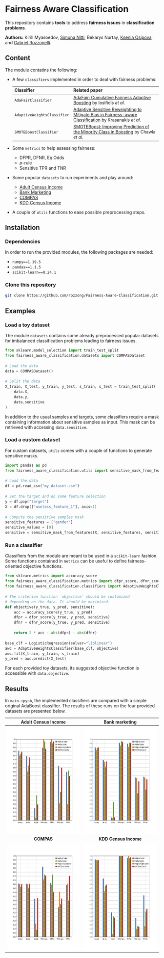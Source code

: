 
# Fairness Aware Classification

This repository contains **tools** to address **fairness issues** in **classification problems**.

**Authors:** Kirill Myasoedov, [Simona Nitti](https://github.com/simonanitti), Bekarys Nurtay, [Ksenia Osipova](https://github.com/Ksenia-Osipova),  and [Gabriel Rozzonelli](https://github.com/rozzong).

## Content

The module contatins the following:

- A few `classifiers` implemented in order to deal with fairness problems:

	| Classifier                  | Related paper                                                                                                                                             |
	|-----------------------------|-----------------------------------------------------------------------------------------------------------------------------------------------------------|
	| `AdaFairClassifier`         | [AdaFair: Cumulative Fairness Adaptive Boosting](https://arxiv.org/abs/1909.08982) by Iosifidis *et al*.                                                  |
	| `AdaptiveWeightsClassifier` | [Adaptive Sensitive Reweighting to Mitigate Bias in Fairness-aware Classification](https://dl.acm.org/doi/10.1145/3178876.3186133) by Krasanakis *et al*. |
	| `SMOTEBoostClassifier`      | [SMOTEBoost: Improving Prediction of the Minority Class in Boosting](https://link.springer.com/chapter/10.1007/978-3-540-39804-2_12) by Chawla *et al*.   |
- Some `metrics` to help assessing fairness:
	- DFPR, DFNR, Eq.Odds
	- *p*-rule
	- Sensitive TPR and TNR
- Some popular `datasets` to run experiments and play around:
    - [Adult Census Income](https://archive.ics.uci.edu/ml/datasets/Adult)
    - [Bank Marketing](https://archive.ics.uci.edu/ml/datasets/Bank+Marketing)
    - [COMPAS](https://www.propublica.org/datastore/dataset/compas-recidivism-risk-score-data-and-analysis)
    - [KDD Census Income](https://archive.ics.uci.edu/ml/datasets/Census-Income+(KDD))

- A couple of `utils` functions to ease possible preprocessing steps.

## Installation

### Dependencies

In order to run the provided modules, the following packages are needed:

- `numpy==1.19.5`
- `pandas==1.1.5`
- `scikit-learn==0.24.1`

### Clone this repository

```bash
git clone https://github.com/rozzong/Fairness-Aware-Classification.git
```

## Examples

### Load a toy dataset

The module `datasets` contains some already preprocessed popular datasets for imbalanced classification problems leading to fairness issues.
```python
from sklearn.model_selection import train_test_split
from fairness_aware_classification.datasets import COMPASDataset

# Load the data
data = COMPASDataset()

# Split the data
X_train, X_test, y_train, y_test, s_train, s_test = train_test_split(
    data.X,
    data.y,
    data.sensitive
)
```
In addition to the usual samples and targets, some classifiers require a mask containing information about sensitive samples as input. This mask can be retrieved with accessing `data.sensitive`.

### Load a custom dataset

For custom datasets, `utils` comes with a couple of functions to generate sensitive masks.

```python
import pandas as pd
from fairness_aware_classification.utils import sensitive_mask_from_features

# Load the data
df = pd.read_csv("my_dataset.csv")

# Set the target and do some feature selection
y = df.pop("target")
X = df.drop(["useless_feature_1"], axis=1)

# Compute the sensitive samples mask
sensitive_features = ["gender"]
sensitive_values = [0]
sensitive = sensitive_mask_from_features(X, sensitive_features, sensitive_values)
```

### Run a classifier

Classifiers from the module are meant to be used in a `scikit-learn` fashion. Some functions contained in `metrics` can be useful to define fairness-oriented objective functions.

```python
from sklearn.metrics import accuracy_score
from fairness_aware_classification.metrics import dfpr_score, dfnr_score
from fairness_aware_classification.classifiers import AdaptiveWeightsClassifier

# The criterion function `objective` should be customized
# depending on the data. It should be maximized.
def objective(y_true, y_pred, sensitive):
    acc = accuracy_score(y_true, y_pred)
    dfpr = dfpr_score(y_true, y_pred, sensitive)
    dfnr = dfnr_score(y_true, y_pred, sensitive)
    
    return 2 * acc - abs(dfpr) - abs(dfnr)

base_clf = LogisticRegression(solver="liblinear")
awc = AdaptiveWeightsClassifier(base_clf, objective)
awc.fit(X_train, y_train, s_train)
y_pred = awc.predict(X_test)
```

For each provided toy datasets, its suggested objective function is accessible with `data.objective`.

## Results

In `main.ipynb`, the implemented classifiers are compared with a simple original AdaBoost classifier. The results of these runs on the four provided datasets are presented below.

| **Adult Census Income** | **Bank marketing** |
|:-:|:-:|
| <img src="https://github.com/rozzong/Fairness-Aware-Classification/blob/main/images_results/adult_plt.png" width="350" height="350"> | <img src="https://github.com/rozzong/Fairness-Aware-Classification/blob/main/images_results/bank_plt.png" width="350" height="350"> |
| **COMPAS** | **KDD Census Income** |
| <img src="https://github.com/rozzong/Fairness-Aware-Classification/blob/main/images_results/compas_plt.png" width="350" height="350"> | <img src="https://github.com/rozzong/Fairness-Aware-Classification/blob/main/images_results/kdd_plt.png" width="350" height="350"> |

